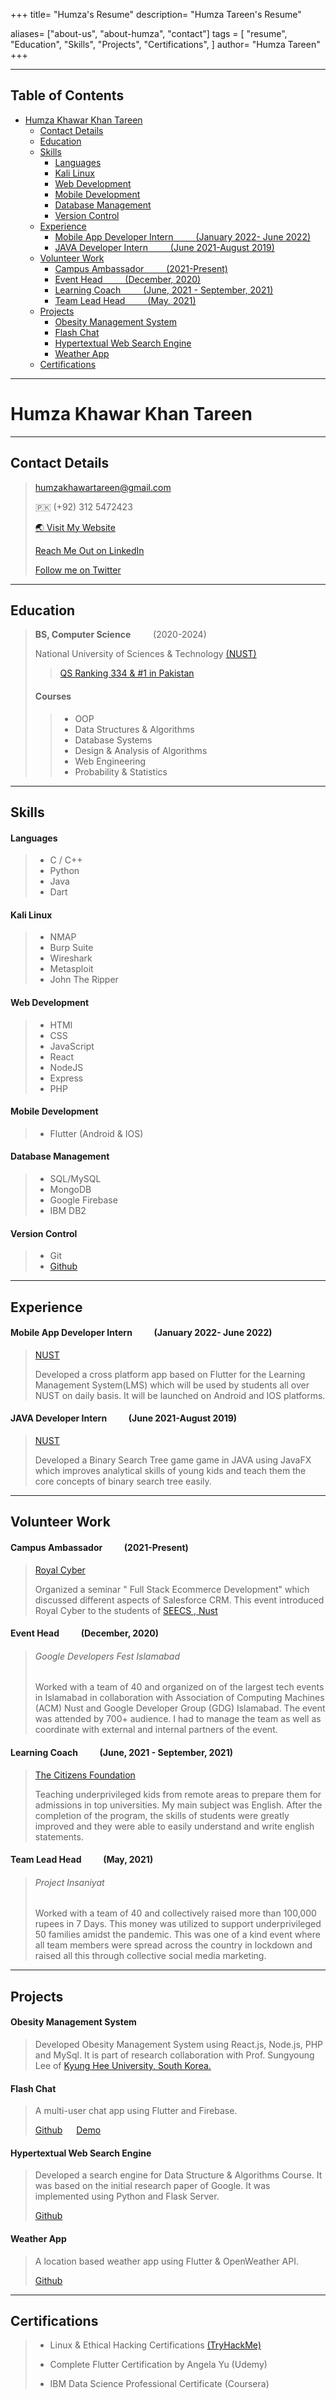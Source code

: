 +++
title= "Humza's Resume"
description= "Humza Tareen's Resume"

aliases= ["about-us", "about-humza", "contact"]
tags = [
    "resume",
    "Education", "Skills", "Projects", "Certifications",
]
author= "Humza Tareen"
+++

---

## Table of Contents

- [Humza Khawar Khan Tareen](#humza-khawar-khan-tareen)
  - [Contact Details](#contact-details)
  - [Education](#education)
  - [Skills](#skills)
      - [Languages](#languages)
      - [Kali Linux](#kali-linux)
      - [Web Development](#web-development)
      - [Mobile Development](#mobile-development)
      - [Database Management](#database-management)
      - [Version Control](#version-control)
  - [Experience](#experience)
      - [Mobile App Developer Intern &emsp;&emsp; (January 2022- June 2022)](#mobile-app-developer-intern--january-2022--june-2022)
      - [JAVA Developer Intern &emsp;&emsp; (June 2021-August 2019)](#java-developer-intern--june-2021-august-2019)
  - [Volunteer Work](#volunteer-work)
      - [Campus Ambassador &emsp;&emsp; (2021-Present)](#campus-ambassador--2021-present)
      - [Event Head &emsp;&emsp; (December, 2020)](#event-head--december-2020)
      - [Learning Coach &emsp;&emsp; (June, 2021 - September, 2021)](#learning-coach--june-2021---september-2021)
      - [Team Lead Head &emsp;&emsp; (May, 2021)](#team-lead-head--may-2021)
  - [Projects](#projects)
      - [Obesity Management System](#obesity-management-system)
      - [Flash Chat](#flash-chat)
      - [Hypertextual Web Search Engine](#hypertextual-web-search-engine)
      - [Weather App](#weather-app)
  - [Certifications](#certifications)

---

# Humza Khawar Khan Tareen

---

## Contact Details

> humzakhawartareen@gmail.com
>
> 🇵🇰 (+92) 312 5472423
>
> [🌏 Visit My Website](https://www.humzakt.github.io)
>
> [Reach Me Out on LinkedIn](https://www.linkedin.com/in/humzakt/)
>
> [Follow me on Twitter](https://twitter.com/humzakt)

---

## Education

> **BS, Computer Science** &emsp;&emsp; (2020-2024)
>
> National University of Sciences & Technology [(NUST)](https://nust.edu.pk)
>
> > [QS Ranking 334 & #1 in Pakistan](https://www.topuniversities.com/universities/national-university-sciences-technology-nust-islamabad)
>
> #### Courses
>
> > - OOP
> > - Data Structures & Algorithms
> > - Database Systems
> > - Design & Analysis of Algorithms
> > - Web Engineering
> > - Probability & Statistics

---

## Skills

#### Languages

> - C / C++
> - Python
> - Java
> - Dart

#### Kali Linux

> - NMAP
> - Burp Suite
> - Wireshark
> - Metasploit
> - John The Ripper

#### Web Development

> - HTMl
> - CSS
> - JavaScript
> - React
> - NodeJS
> - Express
> - PHP

#### Mobile Development

> - Flutter (Android & IOS)

#### Database Management

> - SQL/MySQL
> - MongoDB
> - Google Firebase
> - IBM DB2

#### Version Control

> - Git
> - [Github](https:/github.com/humzakt)

---

## Experience

#### Mobile App Developer Intern &emsp;&emsp; (January 2022- June 2022)

> [NUST](https://nust.edu.pk)
>
> Developed a cross platform app based on Flutter for the Learning Management System(LMS) which will be used by students all over NUST on daily basis. It will be launched on Android and IOS platforms.

#### JAVA Developer Intern &emsp;&emsp; (June 2021-August 2019)

> [NUST](https://nust.edu.pk)
>
> Developed a Binary Search Tree game game in JAVA using JavaFX which improves analytical skills of young kids and teach them the core concepts of binary search tree easily.

---

## Volunteer Work

#### Campus Ambassador &emsp;&emsp; (2021-Present)

> [Royal Cyber](https://www.royalcyber.com/)
>
> Organized a seminar " Full Stack Ecommerce Development" which discussed different aspects of
> Salesforce CRM. This event introduced Royal Cyber to the students of [SEECS , Nust](https://seecs.nust.edu.pk/)

#### Event Head &emsp;&emsp; (December, 2020)

> ###### Google Developers Fest Islamabad
>
> Worked with a team of 40 and organized on of the largest tech events in Islamabad in collaboration with Association of Computing Machines (ACM) Nust and Google Developer Group (GDG) Islamabad. The event was attended by 700+ audience. I had to manage the team as well as coordinate with external and internal partners of the event.

#### Learning Coach &emsp;&emsp; (June, 2021 - September, 2021)

> [The Citizens Foundation](https://www.linkedin.com/company/the-citizens-foundation/)
>
> Teaching underprivileged kids from remote areas to prepare them for admissions in top universities. My main subject was English. After the completion of the program, the skills of students were greatly improved and they were able to easily understand and write english statements.

#### Team Lead Head &emsp;&emsp; (May, 2021)

> ###### Project Insaniyat
>
> Worked with a team of 40 and collectively raised more than 100,000 rupees in 7 Days. This money was utilized to support underprivileged 50 families amidst the pandemic. This was one of a kind event where all team members were spread across the country in lockdown and raised all this through collective social media marketing.

---

## Projects

#### Obesity Management System

> Developed Obesity Management System using React.js, Node.js, PHP and MySql. It is part of research collaboration with Prof. Sungyoung Lee of [Kyung Hee University, South Korea.](https://www.khu.ac.kr/eng/main/index.do)

#### Flash Chat

> A multi-user chat app using Flutter and Firebase.
>
> [Github](https://github.com/humzakt/flash_chat) &emsp; [Demo](https://github.com/humzakt/flash_chat/blob/master/flash_chat.gif)

#### Hypertextual Web Search Engine

> Developed a search engine for Data Structure & Algorithms Course. It was based on the initial research paper of Google. It was implemented using Python and Flask Server.
>
> [Github](https://github.com/humzakt/DSA_Search_Engine)

#### Weather App

> A location based weather app using Flutter & OpenWeather API.
>
> [Github](https://github.com/humzakt/clima_weather_app)

---

## Certifications

> - Linux & Ethical Hacking Certifications [(TryHackMe)](https://tryhackme.com/p/humzakt)
>
> - Complete Flutter Certification by Angela Yu (Udemy)
>
> - IBM Data Science Professional Certificate (Coursera)
